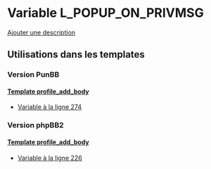 # Variable L_POPUP_ON_PRIVMSG
[Ajouter une description](https://fa-tvars.appspot.com/var/L_POPUP_ON_PRIVMSG)

## Utilisations dans les templates

### Version PunBB

#### [Template profile_add_body](punbb/profile_add_body.md)
* [Variable &agrave; la ligne 274](../punbb/profile_add_body.tpl#L274)

### Version phpBB2

#### [Template profile_add_body](subsilver/profile_add_body.md)
* [Variable &agrave; la ligne 226](../subsilver/profile_add_body.tpl#L226)